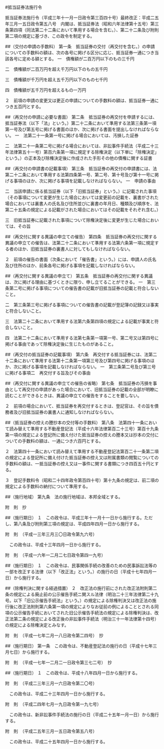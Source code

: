 #抵当証券法施行令


抵当証券法施行令（平成三年十一月一日政令第三百四十号）最終改正：平成二五年三月一五日政令第五八号　内閣は、抵当証券法（昭和六年法律第十五号）第三条第四項（同法第二十二条において準用する場合を含む。）、第二十二条及び附則第二項の規定に基づき、この政令を制定する。

##（交付の申請の手数料）
第一条　抵当証券の交付（再交付を含む。）の申請についての手数料の額は、次の各号に掲げる区分に応じ、抵当証券一通につき当該各号に定める額とする。
一　債権額が二百万円以下のもの三千円

二　債権額が二百万円を超え千万円以下のもの五千円

三　債権額が千万円を超え五千万円以下のもの七千円

四　債権額が五千万円を超えるもの一万円


２　前項の申請の変更又は更正の申請についての手数料の額は、抵当証券一通につき五百円とする。



##（再交付の申請に必要な書面）
第二条　抵当証券の再交付を申請するには、抵当証券法（以下「法」という。）第二十二条において準用する法第三条第一項第一号及び第五号に掲げる書面のほか、次に掲げる書面を提出しなければならない。
一　法第二十一条第一号に掲げる場合においては、汚損した証券

二　法第二十一条第二号に掲げる場合においては、非訟事件手続法（平成二十三年法律第五十一号）第百六条第一項に規定する除権決定（以下単に「除権決定」という。）の正本及び除権決定後に作成された手形その他の債権に関する証書




##（再交付の申請書の記載事項）
第三条　抵当証券の再交付の申請書には、法第二十二条において準用する法第四条第一号、第二号、第十号及び第十一号に掲げる事項のほか、次に掲げる事項を記載しなければならない。
一　申請の事由

二　当該申請に係る抵当証券（以下「旧抵当証券」という。）に記載された事項（その事項について変更が生じた場合においては変更前の記載を、裏書がされた場合においては裏書人の氏名及び住所並びに裏書の年月日、種類及び順序を、法第二十五条の規定による記載がされた場合においてはその記載をそれぞれ含む。）

三　旧抵当証券に記載された事項について除権決定後に変更が生じた場合においては、その旨




##（再交付に関する異議の申立ての催告）
第四条　抵当証券の再交付に関する異議の申立ての催告は、法第二十二条において準用する法第六条第一項に規定する者のほか、旧抵当証券の裏書人に対してもしなければならない。

２　前項の催告の書面（次条において「催告書」という。）には、申請人の氏名及び住所のほか、前条各号に掲げる事項を記載しなければならない。



##（再交付に関する異議の申立て）
第五条　抵当証券の再交付に関する異議は、次に掲げる理由に基づくときに限り、申し立てることができる。
一　第三条第二号に掲げる事項についての催告書の記載が旧抵当証券の記載と符合しないこと。

二　第三条第三号に掲げる事項についての催告書の記載が登記簿の記録又は事実と符合しないこと。

三　法第二十二条において準用する法第六条第四項の規定による記載が事実と符合しないこと。

四　法第二十二条において準用する法第七条第一項第一号、第二号又は第四号に掲げる事由であって除権決定後に生じたものがあること。




##（再交付の抵当証券の記載事項）
第六条　再交付する抵当証券には、法第二十二条において準用する法第十二条第一項第三号及び第四号に掲げる事項のほか、次に掲げる事項を記載しなければならない。
一　第三条第二号及び第三号に掲げる事項二　再交付する旨及びその事由




##（再交付に関する異議の申立ての催告の省略）
第七条　抵当証券の汚損を事由として再交付の申請があった場合において、旧抵当証券の記載の全部が明瞭に読むことができるときは、異議の申立ての催告をすることを要しない。

２　前項の場合において、抵当証券を再交付するときは、登記官は、その旨を債務者及び旧抵当証券の裏書人に通知しなければならない。



##（抵当証券の控えの謄抄本の交付等の手数料）
第八条　法第四十一条において読み替えて準用する不動産登記法（平成十六年法律第百二十三号）第百十九条第一項の規定による登記所に備え付けた抵当証券の控えの謄本又は抄本の交付についての手数料の額は、一通につき六百円とする。

２　法第四十一条において読み替えて準用する不動産登記法第百二十一条第二項の規定による登記所に備え付けた抵当証券の控え又は附属書類の閲覧についての手数料の額は、一抵当証券の控え又は一事件に関する書類につき四百五十円とする。

３　登記手数料令（昭和二十四年政令第百四十号）第十九条の規定は、前二項の規定による手数料の納付について準用する。



##（施行地域）
第九条　法の施行地域は、本邦全域とする。




附　則　抄

##（施行期日）
１　この政令は、平成三年十一月十一日から施行する。ただし、第八条及び附則第三項の規定は、平成四年四月一日から施行する。


附　則　（平成一三年三月三〇日政令第九六号）


　この政令は、平成十三年四月一日から施行する。


附　則　（平成一六年一二月二七日政令第四一九号）

##（施行期日）
１　この政令は、民事関係手続の改善のための民事訴訟法等の一部を改正する法律（以下「改正法」という。）の施行の日（平成十七年四月一日）から施行する。

##（除権判決に関する経過措置）
２　改正法の施行前にされた改正法附則第二条の規定による廃止前の公示催告手続ニ関スル法律（明治二十三年法律第二十九号。以下「旧公示催告手続法」という。）の規定による除権判決又は改正法の施行後に改正法附則第六条第一項の規定によりなお従前の例によることとされる同項の公示催告手続においてされた旧公示催告手続法の規定による除権判決は、改正法第二条の規定による改正後の非訟事件手続法（明治三十一年法律第十四号）の規定による除権決定とみなす。


附　則　（平成一七年二月一八日政令第二四号）　抄


##（施行期日）
第一条　この政令は、不動産登記法の施行の日（平成十七年三月七日）から施行する。


附　則　（平成一七年一二月二一日政令第三七二号）　抄

##（施行期日）
１　この政令は、平成十八年四月一日から施行する。


附　則　（平成二三年三月一六日政令第二〇号）


　この政令は、平成二十三年四月一日から施行する。


附　則　（平成二四年七月一九日政令第一九七号）


　この政令は、新非訟事件手続法の施行の日（平成二十五年一月一日）から施行する。


附　則　（平成二五年三月一五日政令第五八号）


　この政令は、平成二十五年四月一日から施行する。





